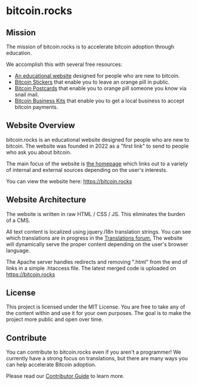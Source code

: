 # bitcoin.rocks
## Mission
The mission of bitcoin.rocks is to accelerate bitcoin adoption through education.

We accomplish this with several free resources:

- [An educational website](https://bitcoin.rocks) designed for people who are new to bitcoin.
- [Bitcoin Stickers](https://bitcoin.rocks/stickers) that enable you to leave an orange pill in public.
- [Bitcoin Postcards](https://bitcoin.rocks/postcards) that enable you to orange pill someone you know via snail mail.
- [Bitcoin Business Kits](https://bitcoin.rocks/business/kit) that enable you to get a local business to accept bitcoin payments.

## Website Overview
bitcoin.rocks is an educational website designed for people who are new to bitcoin. The website was founded in 2022 as a "first link" to send to people who ask you about bitcoin.

The main focus of the website is [the homepage](https://bitcoin.rocks) which links out to a variety of internal and external sources depending on the user's interests.

You can view the website here: https://bitcoin.rocks

## Website Architecture
The website is written in raw HTML / CSS / JS. This eliminates the burden of a CMS.

All text content is localized using jquery.i18n translation strings. You can see which translations are in progress in the [Translations forum.](https://github.com/sovenor/bitcoin-rocks/discussions/categories/translations) The website will dynamically serve the proper content depending on the user's browser language.

The Apache server handles redirects and removing ".html" from the end of links in a simple .htaccess file. The latest merged code is uploaded on https://bitcoin.rocks

## License
This project is licensed under the MIT License. You are free to take any of the content within and use it for your own purposes. The goal is to make the project more public and open over time.

## Contribute
You can contribute to bitcoin.rocks even if you aren't a programmer! We currently have a strong focus on translations, but there are many ways you can help accelerate Bitcoin adoption.

Please read our [Contributor Guide](https://github.com/sovenor/bitcoin-rocks/blob/main/CONTRIBUTING.md) to learn more.
